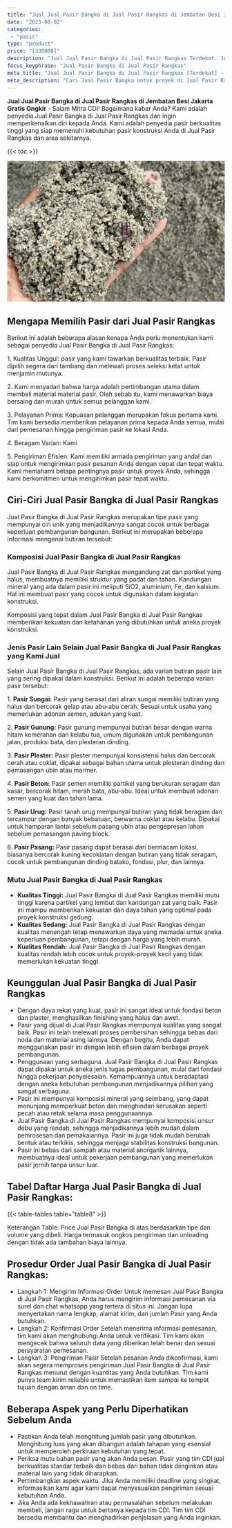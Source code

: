 ```yaml
---
title: "Jual Jual Pasir Bangka di Jual Pasir Rangkas di Jembatan Besi Jakarta Gratis Ongkir"
date: "2023-08-02"
categories:
 - "pasir"
type: "product"
price: "[330000]"
description: "Jual Jual Pasir Bangka di Jual Pasir Rangkas Terdekat. Jual Pasir Bangka ini sering digunakan dalam proyek konstruksi sebagai material adukan yang berkualitas dan bersih. Hubungi kami untuk informasi lebih lanjut."
focus_keyphrase: "Jual Pasir Bangka di Jual Pasir Rangkas"
meta_title: "Jual Jual Pasir Bangka di Jual Pasir Rangkas [Terdekat] - CDI"
meta_description: "Cari Jual Pasir Bangka untuk proyek di Jual Pasir Rangkas? Kami memiliki Jual Pasir Bangka berkualitas untuk bahan campuran. Raih penawaran terbaik sekarang."
---
```


**Jual Jual Pasir Bangka di Jual Pasir Rangkas di Jembatan Besi Jakarta Gratis Ongkir** - Salam Mitra CDI! Bagaimana kabar Anda? Kami adalah penyedia Jual Pasir Bangka di Jual Pasir Rangkas dan ingin memperkenalkan diri kepada Anda. Kami adalah penyedia pasir berkualitas tinggi yang siap memenuhi kebutuhan pasir konstruksi Anda di Jual Pasir Rangkas dan area sekitarnya.

{{< toc >}}

![Jual Jual Pasir Bangka di Jual Pasir Rangkas di Jembatan Besi Jakarta Gratis Ongkir](/images/pasir/pasir-bangunan-08.jpg)

## Mengapa Memilih Pasir dari Jual Pasir Rangkas

Berikut ini adalah beberapa alasan kenapa Anda perlu menentukan kami sebagai penyedia Jual Pasir Bangka di Jual Pasir Rangkas:

1\.  Kualitas Unggul: pasir yang kami tawarkan berkualitas terbaik. Pasir dipilih segera dari tambang dan melewati proses seleksi ketat untuk menjamin mutunya.

2\.  Kami menyadari bahwa harga adalah pertimbangan utama dalam membeli material material pasir. Oleh sebab itu, kami menawarkan biaya bersaing dan murah untuk semua pelanggan kami.

3\.  Pelayanan Prima: Kepuasan pelanggan merupakan fokus pertama kami. Tim kami bersedia memberikan pelayanan prima kepada Anda semua, mulai dari pemesanan hingga pengiriman pasir ke lokasi Anda.

4\.  Beragam Varian: Kami

5\.  Pengiriman Efisien: Kami memiliki armada pengiriman yang andal dan siap untuk mengirimkan pasir pesanan Anda dengan cepat dan tepat waktu. Kami memahami betapa pentingnya pasir untuk proyek Anda, sehingga kami berkomitmen untuk mengirimkan pasir tepat waktu.

## Ciri-Ciri Jual Pasir Bangka di Jual Pasir Rangkas

Jual Pasir Bangka di Jual Pasir Rangkas merupakan tipe pasir yang mempunyai ciri unik yang menjadikannya sangat cocok untuk berbagai keperluan pembangunan bangunan. Berikut ini merupakan beberapa informasi mengenai butiran tersebut:

### Komposisi Jual Pasir Bangka di Jual Pasir Rangkas

Jual Pasir Bangka di Jual Pasir Rangkas mengandung zat dan partikel yang halus, membuatnya memiliki struktur yang padat dan tahan. Kandungan mineral yang ada dalam pasir ini meliputi SiO2, aluminium, Fe, dan kalsium. Hal ini membuat pasir yang cocok untuk digunakan dalam kegiatan konstruksi.

Komposisi yang tepat dalam Jual Pasir Bangka di Jual Pasir Rangkas memberikan kekuatan dan ketahanan yang dibutuhkan untuk aneka proyek konstruksi.

### Jenis Pasir Lain Selain Jual Pasir Bangka di Jual Pasir Rangkas yang Kami Jual

Selain Jual Pasir Bangka di Jual Pasir Rangkas, ada varian butiran pasir lain yang sering dipakai dalam konstruksi. Berikut ini adalah beberapa varian pasir tersebut:

1\.  **Pasir Sungai:** Pasir yang berasal dari aliran sungai memiliki butiran yang halus dan bercorak gelap atau abu-abu cerah. Sesuai untuk usaha yang memerlukan adonan semen, adukan yang kuat.

2\.  **Pasir Gunung:** Pasir gunung mempunyai butiran besar dengan warna hitam kemerahan dan kelabu tua, umum digunakan untuk pembangunan jalan, produksi bata, dan plesteran dinding.

3\.  **Pasir Plester:** Pasir plester mempunyai konsistensi halus dan bercorak cerah atau coklat, dipakai sebagai bahan utama untuk plesteran dinding dan pemasangan ubin atau marmer.

4\.  **Pasir Beton:** Pasir semen memiliki partikel yang berukuran seragam dan kasar, bercorak hitam, merah bata, abu-abu. Ideal untuk membuat adonan semen yang kuat dan tahan lama.

5\.  **Pasir Urug:** Pasir tanah urug mempunyai butiran yang tidak beragam dan tercampur dengan banyak bebatuan, berwarna coklat atau kelabu. Dipakai untuk hamparan lantai sebelum pasang ubin atau pengepresan lahan sebelum pemasangan paving block.

6\.  **Pasir Pasang:** Pasir pasang dapat berasal dari bermacam lokasi, biasanya bercorak kuning kecoklatan dengan butiran yang tidak seragam, cocok untuk pembangunan dinding batako, fondasi, plur, dan lainnya.

### Mutu Jual Pasir Bangka di Jual Pasir Rangkas

*   **Kualitas Tinggi:** Jual Pasir Bangka di Jual Pasir Rangkas memiliki mutu tinggi karena partikel yang lembut dan kandungan zat yang baik. Pasir ini mampu memberikan kekuatan dan daya tahan yang optimal pada proyek konstruksi gedung.
*   **Kualitas Sedang:** Jual Pasir Bangka di Jual Pasir Rangkas dengan kualitas menengah tetap menawarkan daya yang memadai untuk aneka keperluan pembangunan, tetapi dengan harga yang lebih murah.
*   **Kualitas Rendah:** Jual Pasir Bangka di Jual Pasir Rangkas dengan kualitas rendah lebih cocok untuk proyek-proyek kecil yang tidak memerlukan kekuatan tinggi.

## Keunggulan Jual Pasir Bangka di Jual Pasir Rangkas

*   Dengan daya rekat yang kuat, pasir ini sangat ideal untuk fondasi beton dan plaster, menghasilkan finishing yang halus dan awet.
*   Pasir yang dijual di Jual Pasir Rangkas mempunyai kualitas yang sangat baik. Pasir ini telah melewati proses pembersihan sehingga bebas dari noda dan material asing lainnya. Dengan begitu, Anda dapat menggunakan pasir ini dengan lebih efisien dalam berbagai proyek pembangunan.
*   Penggunaan yang serbaguna. Jual Pasir Bangka di Jual Pasir Rangkas dapat dipakai untuk aneka jenis tugas pembangunan, mulai dari fondasi hingga pekerjaan penyelesaian. Kemampuannya untuk beradaptasi dengan aneka kebutuhan pembangunan menjadikannya pilihan yang sangat serbaguna.
*   Pasir ini mempunyai komposisi mineral yang seimbang, yang dapat menunjang memperkuat beton dan menghindari kerusakan seperti pecah atau retak selama masa penggunaannya.
*   Jual Pasir Bangka di Jual Pasir Rangkas mempunyai komposisi unsur debu yang rendah, sehingga menjadikannya lebih mudah dalam pemrosesan dan pemakaiannya. Pasir ini juga tidak mudah berubah bentuk atau terkikis, sehingga menjaga stabilitas konstruksi bangunan.
*   Pasir ini bebas dari sampah atau material anorganik lainnya, membuatnya ideal untuk pekerjaan pembangunan yang memerlukan pasir jernih tanpa unsur luar.

## Tabel Daftar Harga Jual Pasir Bangka di Jual Pasir Rangkas:

{{< table-tables table="table8" >}}

Keterangan Table: Price Jual Pasir Bangka di atas berdasarkan tipe dan volume yang dibeli. Harga termasuk ongkos pengiriman dan unloading dengan tidak ada tambahan biaya lainnya.

## Prosedur Order Jual Pasir Bangka di Jual Pasir Rangkas:

*   Langkah 1: Mengirim Informasi Order
Untuk memesan Jual Pasir Bangka di Jual Pasir Rangkas, Anda harus mengirim informasi pemesanan via surel dan chat whatsapp yang tertera di situs ini. Jangan lupa menyertakan nama lengkap, alamat kirim, dan jumlah Pasir yang Anda butuhkan.
*   Langkah 2: Konfirmasi Order
Setelah menerima informasi pemesanan, tim kami akan menghubungi Anda untuk verifikasi. Tim kami akan mengecek bahwa seluruh data yang diberikan telah benar dan sesuai persyaratan pemesanan.
*   Langkah 3: Pengiriman Pasir
Setelah pesanan Anda dikonfirmasi, kami akan segera memproses pengiriman Jual Pasir Bangka di Jual Pasir Rangkas menurut dengan kuantitas yang Anda butuhkan. Tim kami punya team kirim reliable untuk memastikan item sampai ke tempat tujuan dengan aman dan on time.

## Beberapa Aspek yang Perlu Diperhatikan Sebelum Anda

*   Pastikan Anda telah menghitung jumlah pasir yang dibutuhkan. Menghitung luas yang akan dibangun adalah tahapan yang esensial untuk memperoleh perkiraan kebutuhan yang tepat.
*   Periksa mutu bahan pasir yang akan Anda pesan. Pasir yang tim CDI jual berkualitas standar terbaik dan bebas dari bahan tidak diinginkan atau material lain yang tidak diharapkan.
*   Pertimbangkan aspek waktu. Jika Anda memiliki deadline yang singkat, informasikan kami agar kami dapat menyesuaikan pengiriman sesuai kebutuhan Anda.
*   Jika Anda ada kekhawatiran atau permasalahan sebelum melakukan membeli, jangan ragu untuk bertanya kepada tim CDI. Tim tim CDI bersedia membantu dan menghadirkan penjelasan yang Anda inginkan.
